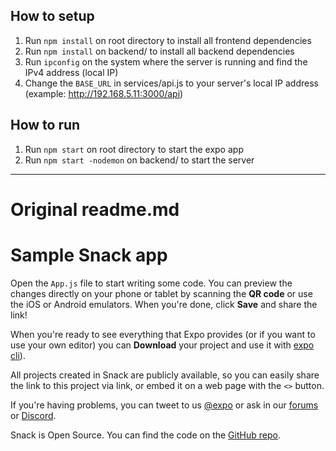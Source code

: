 ## How to setup
1. Run ```npm install``` on root directory to install all frontend dependencies
2. Run ```npm install``` on backend/ to install all backend dependencies
3. Run ```ipconfig``` on the system where the server is running and find the IPv4 address (local IP)
3. Change the ```BASE_URL``` in services/api.js to your server's local IP address (example: http://192.168.5.11:3000/api)

## How to run
1. Run ```npm start``` on root directory to start the expo app
2. Run ```npm start -nodemon``` on backend/ to start the server

--- 

# Original readme.md
# Sample Snack app

Open the `App.js` file to start writing some code. You can preview the changes directly on your phone or tablet by scanning the **QR code** or use the iOS or Android emulators. When you're done, click **Save** and share the link!

When you're ready to see everything that Expo provides (or if you want to use your own editor) you can **Download** your project and use it with [expo cli](https://docs.expo.dev/get-started/installation/#expo-cli)).

All projects created in Snack are publicly available, so you can easily share the link to this project via link, or embed it on a web page with the `<>` button.

If you're having problems, you can tweet to us [@expo](https://twitter.com/expo) or ask in our [forums](https://forums.expo.dev/c/expo-dev-tools/61) or [Discord](https://chat.expo.dev/).

Snack is Open Source. You can find the code on the [GitHub repo](https://github.com/expo/snack).
